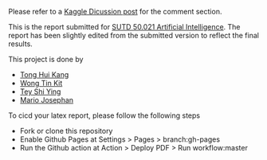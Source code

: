 Please refer to a [Kaggle Dicussion post](https://www.kaggle.com/c/hungry-geese/discussion/263461) for the comment section.

This is the report submitted for [SUTD 50.021 Artificial Intelligence](https://istd.sutd.edu.sg/undergraduate/courses/50021-artificial-intelligence). 
The report has been slightly edited from the submitted version to reflect the final results.

This project is done by
- [Tong Hui Kang](https://github.com/tonghuikang)
- [Wong Tin Kit](https://github.com/tinkitwong)
- [Tey Shi Ying](https://github.com/shiyingt)
- [Mario Josephan](https://github.com/mjosephan2)

To cicd your latex report, please follow the following steps
- Fork or clone this repository
- Enable Github Pages at Settings > Pages > branch:gh-pages
- Run the Github action at Action > Deploy PDF > Run workflow:master